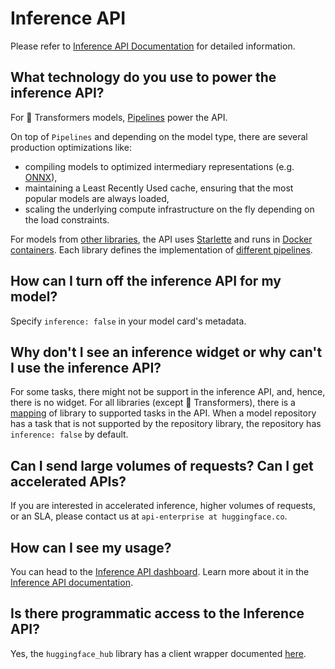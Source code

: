 # Inference API

Please refer to [Inference API Documentation](https://huggingface.co/docs/api-inference) for detailed information.


## What technology do you use to power the inference API?

For 🤗 Transformers models, [Pipelines](https://huggingface.co/docs/transformers/main_classes/pipelines) power the API.

On top of `Pipelines` and depending on the model type, there are several production optimizations like:
- compiling models to optimized intermediary representations (e.g. [ONNX](https://medium.com/microsoftazure/accelerate-your-nlp-pipelines-using-hugging-face-transformers-and-onnx-runtime-2443578f4333)),
- maintaining a Least Recently Used cache, ensuring that the most popular models are always loaded,
- scaling the underlying compute infrastructure on the fly depending on the load constraints.

For models from [other libraries](./models-libraries), the API uses [Starlette](https://www.starlette.io) and runs in [Docker containers](https://github.com/huggingface/api-inference-community/tree/main/docker_images). Each library defines the implementation of [different pipelines](https://github.com/huggingface/api-inference-community/tree/main/docker_images/sentence_transformers/app/pipelines).

## How can I turn off the inference API for my model?

Specify `inference: false` in your model card's metadata.

## Why don't I see an inference widget or why can't I use the inference API?

For some tasks, there might not be support in the inference API, and, hence, there is no widget.
For all libraries (except 🤗 Transformers), there is a [mapping](https://github.com/huggingface/hub-docs/blob/main/js/src/lib/interfaces/LibrariesToTasks.ts) of library to supported tasks in the API. When a model repository has a task that is not supported by the repository library, the repository has `inference: false` by default.


## Can I send large volumes of requests? Can I get accelerated APIs?

If you are interested in accelerated inference, higher volumes of requests, or an SLA, please contact us at `api-enterprise at huggingface.co`.

## How can I see my usage?

You can head to the [Inference API dashboard](https://api-inference.huggingface.co/dashboard/). Learn more about it in the [Inference API documentation](https://huggingface.co/docs/api-inference/usage).

## Is there programmatic access to the Inference API?

Yes, the `huggingface_hub` library has a client wrapper documented [here](https://huggingface.co/docs/huggingface_hub/how-to-inference).
